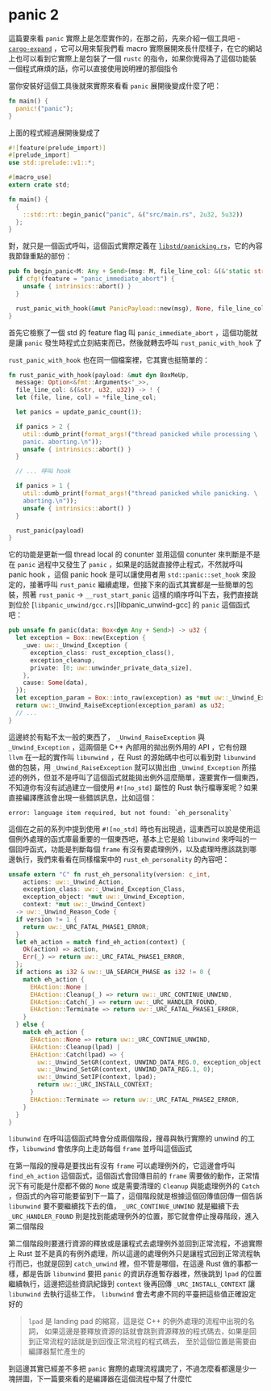 panic 2
=======

這篇要來看 `panic` 實際上是怎麼實作的，在那之前，先來介紹一個工具吧 - [`cargo-expand`][cargo-expand] ，它可以用來幫我們看 macro 實際展開來長什麼樣子，在它的網站上也可以看到它實際上是包裝了一個 `rustc` 的指令，如果你覺得為了這個功能裝一個程式麻煩的話，你可以直接使用說明裡的那個指令

[cargo-expand]: https://github.com/dtolnay/cargo-expand

當你安裝好這個工具後就來實際來看看 `panic` 展開後變成什麼了吧：

```rust
fn main() {
  panic!("panic");
}
```

上面的程式經過展開後變成了

```rust
#![feature(prelude_import)]
#[prelude_import]
use std::prelude::v1::*;

#[macro_use]
extern crate std;

fn main() {
  {
    ::std::rt::begin_panic("panic", &("src/main.rs", 2u32, 5u32))
  };
}
```

對，就只是一個函式呼叫，這個函式實際定義在 [`libstd/panicking.rs`][std-panicking]，它的內容我節錄重點的部份：

[std-panicking]: https://github.com/rust-lang/rust/blob/master/src/libstd/panicking.rs

```rust
pub fn begin_panic<M: Any + Send>(msg: M, file_line_col: &(&'static str, u32, u32)) -> ! {
  if cfg!(feature = "panic_immediate_abort") {
    unsafe { intrinsics::abort() }
  }

  rust_panic_with_hook(&mut PanicPayload::new(msg), None, file_line_col);
}
```

首先它檢察了一個 std 的 feature flag 叫 `panic_immediate_abort` ，這個功能就是讓 `panic` 發生時程式立刻結束而已，然後就轉去呼叫 `rust_panic_with_hook` 了

`rust_panic_with_hook` 也在同一個檔案裡，它其實也挺簡單的：

```rust
fn rust_panic_with_hook(payload: &mut dyn BoxMeUp,
  message: Option<&fmt::Arguments<'_>>,
  file_line_col: &(&str, u32, u32)) -> ! {
  let (file, line, col) = *file_line_col;

  let panics = update_panic_count(1);

  if panics > 2 {
    util::dumb_print(format_args!("thread panicked while processing \
    panic. aborting.\n"));
    unsafe { intrinsics::abort() }
  }

  // ... 呼叫 hook

  if panics > 1 {
    util::dumb_print(format_args!("thread panicked while panicking. \
    aborting.\n"));
    unsafe { intrinsics::abort() }
  }

  rust_panic(payload)
}
```

它的功能是更新一個 thread local 的 conunter 並用這個 conunter 來判斷是不是在 `panic` 過程中又發生了 `panic` ，如果是的話就直接停止程式，不然就呼叫 panic hook ，這個 panic hook 是可以讓使用者用 `std::panic::set_hook` 來設定的，接著呼叫 `rust_panic` 繼續處理，但接下來的函式其實都是一些簡單的包裝，照著 `rust_panic` -> `__rust_start_panic` 這樣的順序呼叫下去，我們直接跳到位於 [`libpanic_unwind/gcc.rs`][libpanic_unwind-gcc] 的 `panic` 這個函式吧：

```rust
pub unsafe fn panic(data: Box<dyn Any + Send>) -> u32 {
  let exception = Box::new(Exception {
    _uwe: uw::_Unwind_Exception {
      exception_class: rust_exception_class(),
      exception_cleanup,
      private: [0; uw::unwinder_private_data_size],
    },
    cause: Some(data),
  });
  let exception_param = Box::into_raw(exception) as *mut uw::_Unwind_Exception;
  return uw::_Unwind_RaiseException(exception_param) as u32;
  // ...
}
```

這邊終於有點不太一般的東西了， `_Unwind_RaiseException` 與 `_Unwind_Exception` ，這兩個是 C++ 內部用的拋出例外用的 API ，它有份跟 `llvm` 在一起的實作叫 `libunwind` ，在 Rust 的源始碼中也可以看到對 `libunwind` 做的包裝，用 `_Unwind_RaiseException` 就可以拋出由 `_Unwind_Exception` 所描述的例外，但並不是呼叫了這個函式就能拋出例外這麼簡單，還要實作一個東西，不知道你有沒有試過建立一個使用 `#![no_std]` 屬性的 Rust 執行檔專案呢？如果直接編譯應該會出現一些錯誤訊息，比如這個：

```plain
error: language item required, but not found: `eh_personality`
```

這個在之前的系列中提到使用 `#![no_std]` 時也有出現過，這東西可以說是使用這個例外處理的函式庫最重要的一個東西吧，基本上它是給 `libunwind` 來呼叫的一個回呼函式，功能是判斷每個 `frame` 有沒有要處理例外，以及處理時應該跳到哪邊執行，我們來看看在同樣檔案中的 `rust_eh_personality` 的內容吧：

```rust
unsafe extern "C" fn rust_eh_personality(version: c_int,
    actions: uw::_Unwind_Action,
    exception_class: uw::_Unwind_Exception_Class,
    exception_object: *mut uw::_Unwind_Exception,
    context: *mut uw::_Unwind_Context)
  -> uw::_Unwind_Reason_Code {
  if version != 1 {
    return uw::_URC_FATAL_PHASE1_ERROR;
  }
  let eh_action = match find_eh_action(context) {
    Ok(action) => action,
    Err(_) => return uw::_URC_FATAL_PHASE1_ERROR,
  };
  if actions as i32 & uw::_UA_SEARCH_PHASE as i32 != 0 {
    match eh_action {
      EHAction::None |
      EHAction::Cleanup(_) => return uw::_URC_CONTINUE_UNWIND,
      EHAction::Catch(_) => return uw::_URC_HANDLER_FOUND,
      EHAction::Terminate => return uw::_URC_FATAL_PHASE1_ERROR,
    }
  } else {
    match eh_action {
      EHAction::None => return uw::_URC_CONTINUE_UNWIND,
      EHAction::Cleanup(lpad) |
      EHAction::Catch(lpad) => {
        uw::_Unwind_SetGR(context, UNWIND_DATA_REG.0, exception_object as uintptr_t);
        uw::_Unwind_SetGR(context, UNWIND_DATA_REG.1, 0);
        uw::_Unwind_SetIP(context, lpad);
        return uw::_URC_INSTALL_CONTEXT;
      }
      EHAction::Terminate => return uw::_URC_FATAL_PHASE2_ERROR,
    }
  }
}
```

`libunwind` 在呼叫這個函式時會分成兩個階段，搜尋與執行實際的 unwind 的工作，`libunwind` 會依序向上走訪每個 `frame` 並呼叫這個函式

在第一階段的搜尋是要找出有沒有 `frame` 可以處理例外的，它這邊會呼叫 `find_eh_action` 這個函式，這個函式會回傳目前的 `frame` 需要做的動作，正常情況下有可能是什麼都不做的 `None` 或是需要清理的 `Cleanup` 與能處理例外的 `Catch` ，但函式的內容可能要留到下一篇了，這個階段就是根據這個回傳值回傳一個告訴 `libunwind` 要不要繼續找下去的值， `_URC_CONTINUE_UNWIND` 就是繼續下去 `_URC_HANDLER_FOUND` 則是找到能處理例外的位置，那它就會停止搜尋階段，進入第二個階段

第二個階段則要進行資源的釋放或是讓程式去處理例外並回到正常流程，不過實際上 Rust 並不是真的有例外處理，所以這邊的處理例外只是讓程式回到正常流程執行而已，也就是回到 `catch_unwind` 裡，但不管是哪個，在這邊 Rust 做的事都一樣，都是告訴 `libunwind` 要把 `panic` 的資訊存進暫存器裡，然後跳到 `lpad` 的位置繼續執行，這邊把這些資訊紀錄到 `context` 後再回傳 `_URC_INSTALL_CONTEXT` 讓 `libunwind` 去執行這些工作， `libunwind` 會去考慮不同的平臺把這些值正確設定好的

> `lpad` 是 landing pad 的縮寫，這是從 C++ 的例外處理的流程中出現的名詞，
> 如果這邊是要釋放資源的話就會跳到資源釋放的程式碼去，如果是回到正常流程的話就是到回復正常流程的程式碼去，
> 至於這個位置是需要由編譯器幫忙產生的

到這邊其實已經差不多把 `panic` 實際的處理流程講完了，不過怎麼看都還是少一塊拼圖，下一篇要來看的是編譯器在這個流程中幫了什麼忙
